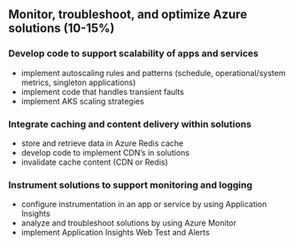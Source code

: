 ## Monitor, troubleshoot, and optimize Azure solutions (10-15%)

### Develop code to support scalability of apps and services
- implement autoscaling rules and patterns (schedule, operational/system metrics, singleton applications)
- implement code that handles transient faults
- implement AKS scaling strategies

### Integrate caching and content delivery within solutions
- store and retrieve data in Azure Redis cache
- develop code to implement CDN’s in solutions
- invalidate cache content (CDN or Redis)

### Instrument solutions to support monitoring and logging
- configure instrumentation in an app or service by using Application Insights
- analyze and troubleshoot solutions by using Azure Monitor
- implement Application Insights Web Test and Alerts